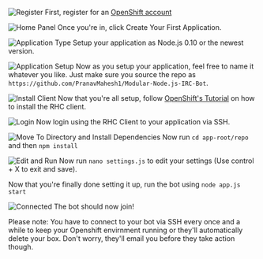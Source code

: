![Register](https://raw.githubusercontent.com/PranavMahesh1/Modular-Node.js-IRC-Bot/master/Docs/OpenShift/1.jpg)
First, register for an [OpenShift account](https://www.openshift.com/app/account/new)

![Home Panel](https://raw.githubusercontent.com/PranavMahesh1/Modular-Node.js-IRC-Bot/master/Docs/OpenShift/2.jpg)
Once you're in, click Create Your First Application.

![Application Type](https://raw.githubusercontent.com/PranavMahesh1/Modular-Node.js-IRC-Bot/master/Docs/OpenShift/3.jpg)
Setup your application as Node.js 0.10 or the newest version.

![Application Setup](https://raw.githubusercontent.com/PranavMahesh1/Modular-Node.js-IRC-Bot/master/Docs/OpenShift/4.jpg)
Now as you setup your application, feel free to name it whatever you like. Just make sure you source the repo as ```https://github.com/PranavMahesh1/Modular-Node.js-IRC-Bot```.

![Install Client](https://raw.githubusercontent.com/PranavMahesh1/Modular-Node.js-IRC-Bot/master/Docs/OpenShift/5.jpg)
Now that you're all setup, follow [OpenShift's Tutorial](https://developers.openshift.com/en/getting-started-overview.html) on how to install the RHC client.

![Login](https://raw.githubusercontent.com/PranavMahesh1/Modular-Node.js-IRC-Bot/master/Docs/OpenShift/6.jpg)
Now login using the RHC Client to your application via SSH.

![Move To Directory and Install Dependencies](https://raw.githubusercontent.com/PranavMahesh1/Modular-Node.js-IRC-Bot/master/Docs/OpenShift/7.jpg)
Now run ```cd app-root/repo``` and then ```npm install```

![Edit and Run](https://raw.githubusercontent.com/PranavMahesh1/Modular-Node.js-IRC-Bot/master/Docs/OpenShift/8.jpg)
Now run ```nano settings.js``` to edit your settings (Use control + X to exit and save).

Now that you're finally done setting it up, run the bot using ```node app.js start```

![Connected](https://raw.githubusercontent.com/PranavMahesh1/Modular-Node.js-IRC-Bot/master/Docs/OpenShift/9.jpg)
The bot should now join!

Please note: You have to connect to your bot via SSH every once and a while to keep your Openshift envirnment running or they'll automatically delete your box. Don't worry, they'll email you before they take action though.
